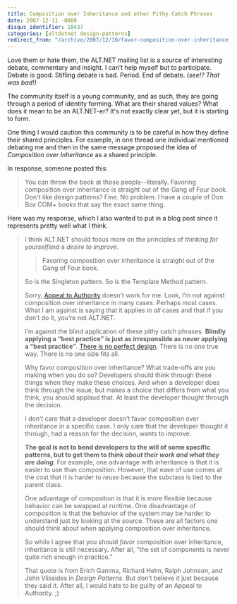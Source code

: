 ```yaml
---
title: Composition over Inheritance and other Pithy Catch Phrases
date: 2007-12-11 -0800
disqus_identifier: 18437
categories: [altdotnet design-patterns]
redirect_from: "/archive/2007/12/10/favor-composition-over-inheritance-and-other-pithy-catch-phrases.aspx/"
---
```


Love them or hate them, the ALT.NET mailing list is a source of interesting debate, commentary and insight. I can’t help myself but to
participate. Debate is good. Stifling debate is bad. Period. End of debate. (*see!? That was bad!)*

The community itself is a young community, and as such, they are going through a period of identity forming. What are their shared values? What does it mean to be an ALT.NET-er? It's not exactly clear yet, but it is starting to form.

One thing I would caution this community is to be careful in how they define their shared principles. For example, in one thread one
individual mentioned debating me and then in the same message proposed the idea of *Composition over Inheritance* as a shared principle.

In response, someone posted this:

> You can throw the book at those people--literally. Favoring composition over inheritance is straight out of the Gang of Four book.
> Don't like design patterns? Fine. No problem. I have a couple of Don Box COM+ books that say the exact same thing.

Here was my response, which I also wanted to put in a blog post since it
represents pretty well what I think.

> I think ALT.NET should focus more on the principles of *thinking for
> yourself*and a *desire to improve*.
>
> > Favoring composition over inheritance is straight out of the Gang of Four book.
>
> So is the Singleton pattern. So is the Template Method pattern.
>
> Sorry, [Appeal to Authority](http://en.wikipedia.org/wiki/Appeal_to_authority "Logical Fallacy")
> doesn't work for me. Look, I’m not against composition over
> inheritance in many cases. Perhaps most cases. What I am against is
> saying that it applies in *all* cases and that if you don’t do it,
> you’re not ALT.NET.
>
> I’m against the blind application of these pithy catch phrases.
> **Blindly applying a “best practice” is just as irresponsible as never
> applying a “best practice”**. [There is no perfect design](https://haacked.com/archive/2005/05/30/thereisnoperfectdesign.aspx/ "No Perfect Design").
> There is no one true way. There is no one size fits all.
>
> Why favor composition over inheritance? What trade-offs are you making
> when you do so? Developers should think through these things when they
> make these choices. And when a developer does think through the issue,
> but makes a choice that differs from what you think, you should
> applaud that. At least the developer thought through the decision.
>
> I don’t care that a developer doesn’t favor composition over
> inheritance in a specific case. I only care that the developer thought
> it through, had a reason for the decision, wants to improve.
>
> **The goal is not to bend developers to the will of some specific
> patterns, but to get them to *think about their work and what they are
> doing***. For example, one advantage with inheritance is that it is
> easier to use than composition. However, that ease of use comes at the
> cost that it is harder to *reuse* because the subclass is tied to the
> parent class.
>
> One advantage of composition is that it is more flexible because
> behavior can be swapped at runtime. One disadvantage of composition is
> that the behavior of the system may be harder to understand just by
> looking at the source. These are all factors one should think about
> when applying composition over inheritance.
>
> So while I agree that you should *favor* composition over inheritance,
> inheritance is still necessary. After all, “the set of components is
> never quite rich enough in practice.”
>
> That quote is from Erich Gamma, Richard Helm, Ralph Johnson, and John
> Vlissides in *Design Patterns*. But don’t believe it just because they
> said it. After all, I would hate to be guilty of an Appeal to
> Authority. ;)
